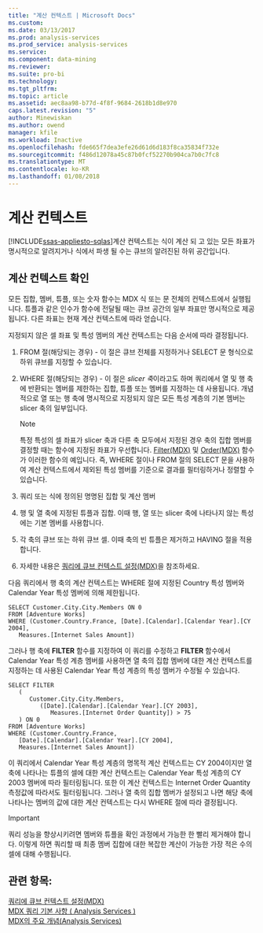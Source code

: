 ```yaml
---
title: "계산 컨텍스트 | Microsoft Docs"
ms.custom: 
ms.date: 03/13/2017
ms.prod: analysis-services
ms.prod_service: analysis-services
ms.service: 
ms.component: data-mining
ms.reviewer: 
ms.suite: pro-bi
ms.technology: 
ms.tgt_pltfrm: 
ms.topic: article
ms.assetid: aec8aa98-b77d-4f8f-9684-2618b1d8e970
caps.latest.revision: "5"
author: Minewiskan
ms.author: owend
manager: kfile
ms.workload: Inactive
ms.openlocfilehash: fde665f7dea3efe26d61d6d183f8ca35834f732e
ms.sourcegitcommit: f486d12078a45c87b0fcf52270b904ca7b0c7fc8
ms.translationtype: MT
ms.contentlocale: ko-KR
ms.lasthandoff: 01/08/2018
---
```

# <a name="calculation-context"></a>계산 컨텍스트
[!INCLUDE[ssas-appliesto-sqlas](../../../includes/ssas-appliesto-sqlas.md)]계산 컨텍스트는 식이 계산 되 고 있는 모든 좌표가 명시적으로 알려지거나 식에서 파생 될 수는 큐브의 알려진된 하위 공간입니다.  
  
## <a name="determining-the-calculation-context"></a>계산 컨텍스트 확인  
 모든 집합, 멤버, 튜플, 또는 숫자 함수는 MDX 식 또는 문 전체의 컨텍스트에서 실행됩니다. 튜플과 같은 인수가 함수에 전달될 때는 큐브 공간의 일부 좌표만 명시적으로 제공됩니다. 다른 좌표는 현재 계산 컨텍스트에 따라 얻습니다.  
  
 지정되지 않은 셀 좌표 및 특성 멤버의 계산 컨텍스트는 다음 순서에 따라 결정됩니다.  
  
1.  FROM 절(해당되는 경우) - 이 절은 큐브 전체를 지정하거나 SELECT 문 형식으로 하위 큐브를 지정할 수 있습니다.  
  
2.  WHERE 절(해당되는 경우) - 이 절은 *slicer 축*이라고도 하며 쿼리에서 열 및 행 축에 반환되는 멤버를 제한하는 집합, 튜플 또는 멤버를 지정하는 데 사용됩니다. 개념적으로 열 또는 행 축에 명시적으로 지정되지 않은 모든 특성 계층의 기본 멤버는 slicer 축의 일부입니다.  
  
    > [!NOTE]  
    >  특정 특성의 셀 좌표가 slicer 축과 다른 축 모두에서 지정된 경우 축의 집합 멤버를 결정할 때는 함수에 지정된 좌표가 우선합니다. [Filter(MDX)](../../../mdx/filter-mdx.md) 및 [Order(MDX)](../../../mdx/order-mdx.md) 함수가 이러한 함수의 예입니다. 즉, WHERE 절이나 FROM 절의 SELECT 문을 사용하여 계산 컨텍스트에서 제외된 특성 멤버를 기준으로 결과를 필터링하거나 정렬할 수 있습니다.  
  
3.  쿼리 또는 식에 정의된 명명된 집합 및 계산 멤버  
  
4.  행 및 열 축에 지정된 튜플과 집합. 이때 행, 열 또는 slicer 축에 나타나지 않는 특성에는 기본 멤버를 사용합니다.  
  
5.  각 축의 큐브 또는 하위 큐브 셀. 이때 축의 빈 튜플은 제거하고 HAVING 절을 적용합니다.  
  
6.  자세한 내용은 [쿼리에 큐브 컨텍스트 설정&#40;MDX&#41;](../../../analysis-services/multidimensional-models/mdx/establishing-cube-context-in-a-query-mdx.md)을 참조하세요.  
  
 다음 쿼리에서 행 축의 계산 컨텍스트는 WHERE 절에 지정된 Country 특성 멤버와 Calendar Year 특성 멤버에 의해 제한됩니다.  
  
```  
SELECT Customer.City.City.Members ON 0  
FROM [Adventure Works]  
WHERE (Customer.Country.France, [Date].[Calendar].[Calendar Year].[CY 2004],  
   Measures.[Internet Sales Amount])  
```  
  
 그러나 행 축에 **FILTER** 함수를 지정하여 이 쿼리를 수정하고 **FILTER** 함수에서 Calendar Year 특성 계층 멤버를 사용하면 열 축의 집합 멤버에 대한 계산 컨텍스트를 지정하는 데 사용된 Calendar Year 특성 계층의 특성 멤버가 수정될 수 있습니다.  
  
```  
SELECT FILTER  
   (  
      Customer.City.City.Members,   
         ([Date].[Calendar].[Calendar Year].[CY 2003],  
            Measures.[Internet Order Quantity]) > 75   
   ) ON 0  
FROM [Adventure Works]  
WHERE (Customer.Country.France,  
   [Date].[Calendar].[Calendar Year].[CY 2004],  
   Measures.[Internet Sales Amount])  
```  
  
 이 쿼리에서 Calendar Year 특성 계층의 명목적 계산 컨텍스트는 CY 2004이지만 열 축에 나타나는 튜플의 셀에 대한 계산 컨텍스트는 Calendar Year 특성 계층의 CY 2003 멤버에 따라 필터링됩니다. 또한 이 계산 컨텍스트는 Internet Order Quantity 측정값에 따라서도 필터링됩니다. 그러나 열 축의 집합 멤버가 설정되고 나면 해당 축에 나타나는 멤버의 값에 대한 계산 컨텍스트는 다시 WHERE 절에 따라 결정됩니다.  
  
> [!IMPORTANT]  
>  쿼리 성능을 향상시키려면 멤버와 튜플을 확인 과정에서 가능한 한 빨리 제거해야 합니다. 이렇게 하면 쿼리할 때 최종 멤버 집합에 대한 복잡한 계산이 가능한 가장 적은 수의 셀에 대해 수행됩니다.  
  
## <a name="see-also"></a>관련 항목:  
 [쿼리에 큐브 컨텍스트 설정&#40;MDX&#41;](../../../analysis-services/multidimensional-models/mdx/establishing-cube-context-in-a-query-mdx.md)   
 [MDX 쿼리 기본 사항 &#40; Analysis Services &#41;](../../../analysis-services/multidimensional-models/mdx/mdx-query-fundamentals-analysis-services.md)   
 [MDX의 주요 개념&#40;Analysis Services&#41;](../../../analysis-services/multidimensional-models/mdx/key-concepts-in-mdx-analysis-services.md)  
  
  
